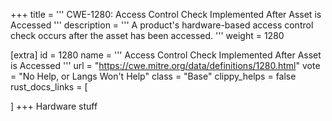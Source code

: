 +++
title = '''
CWE-1280: Access Control Check Implemented After Asset is Accessed
'''
description	= '''
A product's hardware-based access control check occurs after the asset has been accessed.
'''
weight = 1280

[extra]
id = 1280
name = '''
Access Control Check Implemented After Asset is Accessed
'''
url = "https://cwe.mitre.org/data/definitions/1280.html"
vote = "No Help, or Langs Won't Help"
class = "Base"
clippy_helps = false
rust_docs_links = [
	
]
+++
Hardware stuff